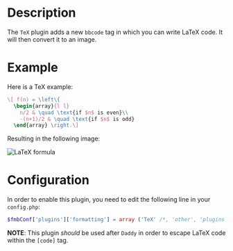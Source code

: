 # Description

The `TeX` plugin adds a new `bbcode` tag in which you can write LaTeX code.
It will then convert it to an image.

# Example

Here is a TeX example:

``` latex
\[ f(n) = \left\{
  \begin{array}{l l}
    n/2 & \quad \text{if $n$ is even}\\
    -(n+1)/2 & \quad \text{if $n$ is odd}
  \end{array} \right.\]
```

Resulting in the following image:

![LaTeX formula](http://ziirish.info/plugins/TeX/pictures/e269cd892241a4f3d0b2a8a3109dca4c_1375339961.png)

# Configuration

In order to enable this plugin, you need to edit the following line in your `config.php`:

``` php
$fmbConf['plugins']['formatting'] = array ('TeX' /*, 'other', 'plugins' */);
```

**NOTE**: This plugin *should* be used after `Daddy` in order to escape LaTeX code within the `[code]` tag.
